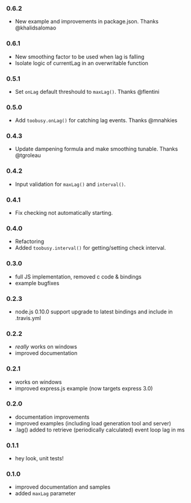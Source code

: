 ### 0.6.2
  * New example and improvements in package.json. Thanks @khalidsalomao

### 0.6.1
  * New smoothing factor to be used when lag is falling
  * Isolate logic of currentLag in an overwritable function

### 0.5.1
  * Set `onLag` default threshould to `maxLag()`. Thanks @flentini

### 0.5.0
  * Add `toobusy.onLag()` for catching lag events. Thanks @mnahkies

### 0.4.3
  * Update dampening formula and make smoothing tunable. Thanks @tgroleau

### 0.4.2
  * Input validation for `maxLag()` and `interval()`.

### 0.4.1
  * Fix checking not automatically starting.

### 0.4.0
  * Refactoring
  * Added `toobusy.interval()` for getting/setting check interval.

### 0.3.0
  * full JS implementation, removed c code & bindings
  * example bugfixes

### 0.2.3
  * node.js 0.10.0 support upgrade to latest bindings and include in .travis.yml

### 0.2.2
  * *really* works on windows
  * improved documentation

### 0.2.1
  * works on windows
  * improved express.js example (now targets express 3.0)

### 0.2.0
  * documentation improvements
  * improved examples (including load generation tool and server)
  * .lag() added to retrieve (periodically calculated) event loop lag in ms

### 0.1.1
  * hey look, unit tests!

### 0.1.0
  * improved documentation and samples
  * added `maxLag` parameter
